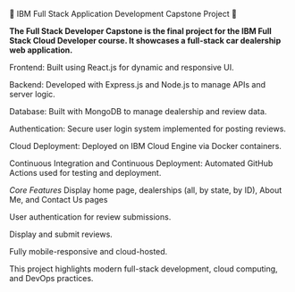 🚀 IBM Full Stack Application Development Capstone Project 🚀

**The Full Stack Developer Capstone is the final project for the IBM Full Stack Cloud Developer course. It showcases a full-stack car dealership web application.**

Frontend: Built using React.js for dynamic and responsive UI.

Backend: Developed with Express.js and Node.js to manage APIs and server logic.

Database: Built with MongoDB to manage dealership and review data.

Authentication: Secure user login system implemented for posting reviews.

Cloud Deployment: Deployed on IBM Cloud Engine via Docker containers.

Continuous Integration and Continuous Deployment: Automated GitHub Actions used for testing and deployment.

_Core Features_
Display home page, dealerships (all, by state, by ID), About Me, and Contact Us pages

User authentication for review submissions.

Display and submit reviews.

Fully mobile-responsive and cloud-hosted.

This project highlights modern full-stack development, cloud computing, and DevOps practices.
